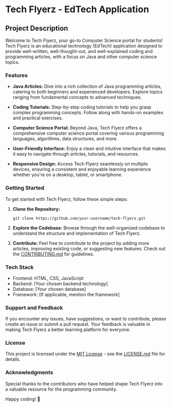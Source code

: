 # Tech Flyerz - EdTech Application

## Project Description

Welcome to Tech Flyerz, your go-to Computer Science portal for students! Tech Flyerz is an educational technology (EdTech) application designed to provide well-written, well-thought-out, and well-explained coding and programming articles, with a focus on Java and other computer science topics.

### Features

- **Java Articles:** Dive into a rich collection of Java programming articles, catering to both beginners and experienced developers. Explore topics ranging from fundamental concepts to advanced techniques.

- **Coding Tutorials:** Step-by-step coding tutorials to help you grasp complex programming concepts. Follow along with hands-on examples and practical exercises.

- **Computer Science Portal:** Beyond Java, Tech Flyerz offers a comprehensive computer science portal covering various programming languages, algorithms, data structures, and more.

- **User-Friendly Interface:** Enjoy a clean and intuitive interface that makes it easy to navigate through articles, tutorials, and resources.

- **Responsive Design:** Access Tech Flyerz seamlessly on multiple devices, ensuring a consistent and enjoyable learning experience whether you're on a desktop, tablet, or smartphone.

### Getting Started

To get started with Tech Flyerz, follow these simple steps:

1. **Clone the Repository:**
   ```
   git clone https://github.com/your-username/tech-flyerz.git
   ```

2. **Explore the Codebase:**
   Browse through the well-organized codebase to understand the structure and implementation of Tech Flyerz.

3. **Contribute:**
   Feel free to contribute to the project by adding more articles, improving existing code, or suggesting new features. Check out the [CONTRIBUTING.md](CONTRIBUTING.md) for guidelines.

### Tech Stack

- Frontend: HTML, CSS, JavaScript
- Backend: [Your chosen backend technology]
- Database: [Your chosen database]
- Framework: [If applicable, mention the framework]

### Support and Feedback

If you encounter any issues, have suggestions, or want to contribute, please create an issue or submit a pull request. Your feedback is valuable in making Tech Flyerz a better learning platform for everyone.

### License

This project is licensed under the [MIT License](LICENSE.md) - see the [LICENSE.md](LICENSE.md) file for details.

### Acknowledgments

Special thanks to the contributors who have helped shape Tech Flyerz into a valuable resource for the programming community.

Happy coding! 🚀
